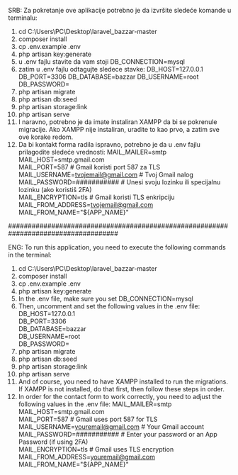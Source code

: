 SRB:
Za pokretanje ove aplikacije potrebno je da izvršite sledeće komande u terminalu:

1. cd C:\Users\PC\Desktop\laravel_bazzar-master
2. composer install
3. cp .env.example .env
4. php artisan key:generate
5. u .env fajlu stavite da vam stoji DB_CONNECTION=mysql
6. zatim u .env fajlu odtagujte sledece stavke:
    DB_HOST=127.0.0.1
    DB_PORT=3306
    DB_DATABASE=bazzar
    DB_USERNAME=root
    DB_PASSWORD=
8. php artisan migrate
9. php artisan db:seed
10. php artisan storage:link
11. php artisan serve
12. I naravno, potrebno je da imate instaliran XAMPP da bi se pokrenule migracije. Ako XAMPP nije instaliran, uradite to kao prvo, a zatim sve ove korake redom.
13. Da bi kontakt forma radila ispravno, potrebno je da u .env fajlu prilagodite sledeće vrednosti:
    MAIL_MAILER=smtp  
    MAIL_HOST=smtp.gmail.com  
    MAIL_PORT=587                        # Gmail koristi port 587 za TLS  
    MAIL_USERNAME=tvojemail@gmail.com   # Tvoj Gmail nalog  
    MAIL_PASSWORD=###########    # Unesi svoju lozinku ili specijalnu lozinku (ako koristiš 2FA)  
    MAIL_ENCRYPTION=tls                   # Gmail koristi TLS enkripciju  
    MAIL_FROM_ADDRESS=tvojemail@gmail.com  
    MAIL_FROM_NAME="${APP_NAME}" 

####################################################################################

ENG:
To run this application, you need to execute the following commands in the terminal:

1. cd C:\Users\PC\Desktop\laravel_bazzar-master
2. composer install
3. cp .env.example .env
4. php artisan key:generate
5. In the .env file, make sure you set DB_CONNECTION=mysql
6. Then, uncomment and set the following values in the .env file:
    DB_HOST=127.0.0.1  
    DB_PORT=3306  
    DB_DATABASE=bazzar  
    DB_USERNAME=root  
    DB_PASSWORD=  
7. php artisan migrate
8. php artisan db:seed
9. php artisan storage:link
10. php artisan serve
11. And of course, you need to have XAMPP installed to run the migrations. If XAMPP is not installed, do that first, then follow these steps in order.
12. In order for the contact form to work correctly, you need to adjust the following values ​​in the .env file:
    MAIL_MAILER=smtp  
    MAIL_HOST=smtp.gmail.com  
    MAIL_PORT=587                        # Gmail uses port 587 for TLS  
    MAIL_USERNAME=youremail@gmail.com   # Your Gmail account  
    MAIL_PASSWORD=###########    # Enter your password or an App Password (if using 2FA)  
    MAIL_ENCRYPTION=tls                   # Gmail uses TLS encryption  
    MAIL_FROM_ADDRESS=youremail@gmail.com  
    MAIL_FROM_NAME="${APP_NAME}"  

